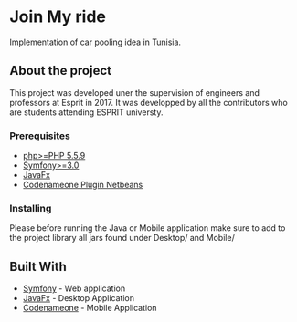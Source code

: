 # Join My ride

Implementation of car pooling idea in Tunisia.

## About the project 

This project was developed uner the supervision of engineers and professors at Esprit in 2017. It was developped by all the contributors who are students attending ESPRIT universty.

### Prerequisites
* [php>=PHP 5.5.9](https://secure.php.net/)
* [Symfony>=3.0](https://symfony.com/)
* [JavaFx](http://docs.oracle.com/javase/8/javase-clienttechnologies.htm)
* [Codenameone Plugin Netbeans](http://plugins.netbeans.org/plugin/42406/codename-one)

### Installing

Please before running the Java or Mobile application make sure to add to the project library all jars found under Desktop/ and Mobile/

## Built With

* [Symfony](https://symfony.com/) - Web application
* [JavaFx](http://docs.oracle.com/javase/8/javase-clienttechnologies.htm) - Desktop Application
* [Codenameone](https://www.codenameone.com/) - Mobile Application
